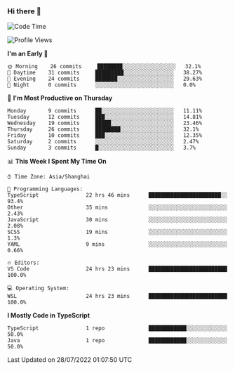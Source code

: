 ### Hi there 👋

<!--
**waynelwz/waynelwz** is a ✨ _special_ ✨ repository because its `README.md` (this file) appears on your GitHub profile.

Here are some ideas to get you started:

- 🔭 I’m currently working on ...
- 🌱 I’m currently learning ...
- 👯 I’m looking to collaborate on ...
- 🤔 I’m looking for help with ...
- 💬 Ask me about ...
- 📫 How to reach me: ...
- 😄 Pronouns: ...
- ⚡ Fun fact: ...
-->

<!--START_SECTION:waka-->
![Code Time](http://img.shields.io/badge/Code%20Time-0%20secs-blue)

![Profile Views](http://img.shields.io/badge/Profile%20Views-0-blue)

**I'm an Early 🐤** 

```text
🌞 Morning    26 commits     ████████░░░░░░░░░░░░░░░░░   32.1% 
🌆 Daytime    31 commits     █████████░░░░░░░░░░░░░░░░   38.27% 
🌃 Evening    24 commits     ███████░░░░░░░░░░░░░░░░░░   29.63% 
🌙 Night      0 commits      ░░░░░░░░░░░░░░░░░░░░░░░░░   0.0%

```
📅 **I'm Most Productive on Thursday** 

```text
Monday       9 commits      ██░░░░░░░░░░░░░░░░░░░░░░░   11.11% 
Tuesday      12 commits     ███░░░░░░░░░░░░░░░░░░░░░░   14.81% 
Wednesday    19 commits     █████░░░░░░░░░░░░░░░░░░░░   23.46% 
Thursday     26 commits     ████████░░░░░░░░░░░░░░░░░   32.1% 
Friday       10 commits     ███░░░░░░░░░░░░░░░░░░░░░░   12.35% 
Saturday     2 commits      ░░░░░░░░░░░░░░░░░░░░░░░░░   2.47% 
Sunday       3 commits      █░░░░░░░░░░░░░░░░░░░░░░░░   3.7%

```


📊 **This Week I Spent My Time On** 

```text
⌚︎ Time Zone: Asia/Shanghai

💬 Programming Languages: 
TypeScript               22 hrs 46 mins      ███████████████████████░░   93.4% 
Other                    35 mins             ░░░░░░░░░░░░░░░░░░░░░░░░░   2.43% 
JavaScript               30 mins             ░░░░░░░░░░░░░░░░░░░░░░░░░   2.08% 
SCSS                     19 mins             ░░░░░░░░░░░░░░░░░░░░░░░░░   1.3% 
YAML                     9 mins              ░░░░░░░░░░░░░░░░░░░░░░░░░   0.66%

🔥 Editors: 
VS Code                  24 hrs 23 mins      █████████████████████████   100.0%

💻 Operating System: 
WSL                      24 hrs 23 mins      █████████████████████████   100.0%

```

**I Mostly Code in TypeScript** 

```text
TypeScript               1 repo              ████████████░░░░░░░░░░░░░   50.0% 
Java                     1 repo              ████████████░░░░░░░░░░░░░   50.0%

```



 Last Updated on 28/07/2022 01:07:50 UTC
<!--END_SECTION:waka-->
